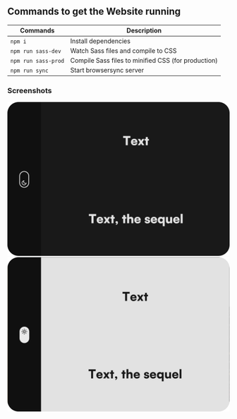 ## Commands to get the Website running

| Commands  | Description |
|---|---|
| `npm i` | Install dependencies |
| `npm run sass-dev` | Watch Sass files and compile to CSS |
| `npm run sass-prod` | Compile Sass files to minified CSS (for production)|
| `npm run sync` | Start browsersync server |

### Screenshots

![](src/assets/images/screenshots/DarkMode.png)
![](src/assets/images/screenshots/LightMode.png)